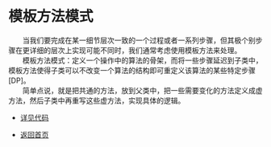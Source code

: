 # 模板方法模式

&emsp;&emsp;当我们要完成在某一细节层次一致的一个过程或者一系列步骤，但其极个别步骤在更详细的层次上实现可能不同时，我们通常考虑使用模板方法来处理。<br>
&emsp;&emsp;模板方法模式：定义一个操作中的算法的骨架，而将一些步骤延迟到子类中，模板方法使得子类可以不改变一个算法的结构即可重定义该算法的某些特定步骤[DP]。<br>
&emsp;&emsp;简单点说，就是把共通的方法，放到父类中，把一些需要变化的方法定义成虚方法，然后子类中再重写这些虚方法，实现具体的逻辑。<br>

- [详见代码](https://github.com/zhangonga/design-patterns/tree/master/src/main/java/tech/zg/patterns/behavior/behavior2_template_method_patterns)

- [返回首页](https://github.com/zhangonga/design-patterns#%E8%AE%BE%E8%AE%A1%E6%A8%A1%E5%BC%8F%E7%AC%94%E8%AE%B0)